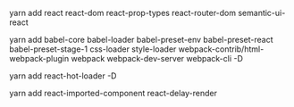 
yarn add react react-dom react-prop-types react-router-dom semantic-ui-react

yarn add babel-core babel-loader babel-preset-env babel-preset-react babel-preset-stage-1 css-loader style-loader webpack-contrib/html-webpack-plugin webpack webpack-dev-server webpack-cli -D

yarn add react-hot-loader -D

yarn add react-imported-component react-delay-render


